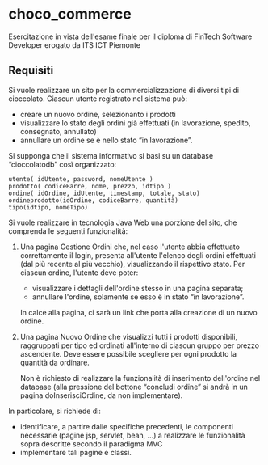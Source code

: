 # choco_commerce
Esercitazione in vista dell'esame finale per il diploma di FinTech Software Developer erogato da ITS ICT Piemonte

## Requisiti

Si vuole realizzare un sito per la commercializzazione di diversi tipi di cioccolato. 
Ciascun utente registrato nel sistema può:

 - creare un nuovo ordine, selezionanto i prodotti
 - visualizzare lo stato degli ordini già effettuati (in lavorazione, spedito, consegnato, annullato)
 - annullare un ordine se è nello stato “in lavorazione”.

Si supponga che il sistema informativo si basi su un database “cioccolatodb” così organizzato:

```
utente( idUtente, password, nomeUtente )
prodotto( codiceBarre, nome, prezzo, idtipo )
ordine( idOrdine, idUtente, timestamp, totale, stato)
ordineprodotto(idOrdine, codiceBarre, quantità)
tipo(idtipo, nomeTipo)
```

Si vuole realizzare in tecnologia Java Web una porzione del sito, che comprenda le seguenti funzionalità:

1. Una pagina Gestione Ordini che, nel caso l'utente abbia effettuato correttamente il login, presenta all'utente l'elenco degli ordini effettuati (dal più recente al più vecchio), visualizzando il rispettivo stato.
   Per ciascun ordine, l'utente deve poter:
   - visualizzare i dettagli dell'ordine stesso in una pagina separata;
   - annullare l'ordine, solamente se esso è in stato “in lavorazione”.
   
   In calce alla pagina, ci sarà un link che porta alla creazione di un nuovo ordine.

2. Una pagina Nuovo Ordine che visualizzi tutti i prodotti disponibili, raggruppati per tipo ed ordinati all'interno di ciascun gruppo per prezzo ascendente.
   Deve essere possibile scegliere per ogni prodotto la quantità da ordinare.

   Non è richiesto di realizzare la funzionalità di inserimento dell'ordine nel database (alla pressione del bottone “concludi ordine” si andrà in un pagina doInserisciOrdine, da non implementare).

In particolare, si richiede di:

- identificare, a partire dalle specifiche precedenti, le componenti necessarie (pagine jsp, servlet, bean, ...) a realizzare le funzionalità sopra descritte secondo il paradigma MVC
- implementare tali pagine e classi.
